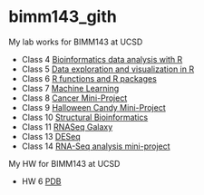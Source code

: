 # bimm143_gith

My lab works for BIMM143 at UCSD

- Class 4 [Bioinformatics data analysis with R](https://github.com/lit002/bimm143_gith/blob/main/Class04/Class04.Rproj)
- Class 5 [Data exploration and visualization in R](https://github.com/lit002/bimm143_gith/blob/main/class05/Class05.pdf)
- Class 6 [R functions and R packages](https://github.com/lit002/bimm143_gith/blob/main/Class06/Class-6.pdf)
- Class 7 [Machine Learning](https://github.com/lit002/bimm143_gith/blob/main/Class07/Class-7.pdf)
- Class 8 [Cancer Mini-Project](https://github.com/lit002/bimm143_gith/blob/main/Class08/class-8.pdf)
- Class 9 [Halloween Candy Mini-Project](https://github.com/lit002/bimm143_gith/blob/main/Class09/Class9-Candy.pdf)
- Class 10 [Structural Bioinformatics ](https://github.com/lit002/bimm143_gith/blob/main/Class10/class10----.pdf)
- Class 11 [RNASeq Galaxy]()
- Class 13 [DESeq]()
- Class 14 [RNA-Seq analysis mini-project]()

My HW for BIMM143 at UCSD
- HW 6 [PDB](https://github.com/lit002/bimm143_gith/blob/main/Class06/Class06-HW-Q6.pdf)
